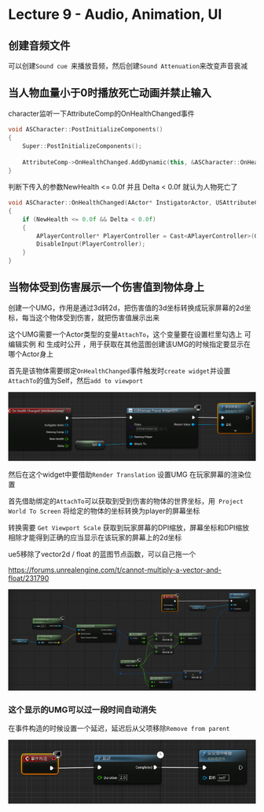# Lecture 9 - Audio, Animation, UI

## 创建音频文件

可以创建`Sound cue `来播放音频，然后创建`Sound Attenuation`来改变声音衰减



## 当人物血量小于0时播放死亡动画并禁止输入

character监听一下AttributeComp的OnHealthChanged事件

```cpp
void ASCharacter::PostInitializeComponents()
{
	Super::PostInitializeComponents();

	AttributeComp->OnHealthChanged.AddDynamic(this, &ASCharacter::OnHealthChanged);
}
```

判断下传入的参数NewHealth <= 0.0f 并且 Delta < 0.0f 就认为人物死亡了

```cpp
void ASCharacter::OnHealthChanged(AActor* InstigatorActor, USAttributeComponent* OwningComp, float NewHealth, float Delta)
{
	if (NewHealth <= 0.0f && Delta < 0.0f)
	{
		APlayerController* PlayerController = Cast<APlayerController>(GetController());
		DisableInput(PlayerController);
	}
}
```



## 当物体受到伤害展示一个伤害值到物体身上

创建一个UMG，作用是通过3d转2d，把伤害值的3d坐标转换成玩家屏幕的2d坐标，每当这个物体受到伤害，就把伤害值展示出来

这个UMG需要一个Actor类型的变量`AttachTo`，这个变量要在设置栏里勾选上 可编辑实例 和 生成时公开 ，用于获取在其他蓝图创建该UMG的时候指定要显示在哪个Actor身上

首先是该物体需要绑定`OnHealthChanged`事件触发时` create widget `并设置`AttachTo`的值为Self，然后`add to viewport`

![1697017864808](TyporaPic\1697017864808.png)

然后在这个widget中要借助`Render Translation` 设置UMG 在玩家屏幕的渲染位置

首先借助绑定的`AttachTo`可以获取到受到伤害的物体的世界坐标，用` Project World To Screen` 将给定的物体的坐标转换为player的屏幕坐标

转换需要 `Get Viewport Scale` 获取到玩家屏幕的DPI缩放，屏幕坐标和DPI缩放相除才能得到正确的应当显示在该玩家的屏幕上的2d坐标

ue5移除了vector2d / float 的蓝图节点函数，可以自己拖一个

https://forums.unrealengine.com/t/cannot-multiply-a-vector-and-float/231790



![1697017943120](TyporaPic\1697017943120.png)



### 这个显示的UMG可以过一段时间自动消失

在事件构造的时候设置一个延迟，延迟后从父项移除`Remove from parent`

![1697018487299](TyporaPic\1697018487299.png)

